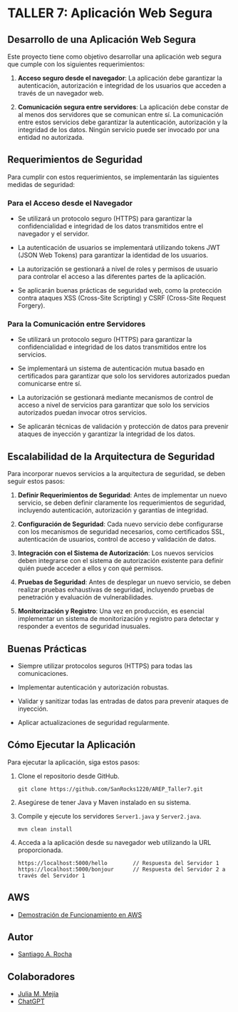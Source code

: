 # TALLER 7: Aplicación Web Segura

## Desarrollo de una Aplicación Web Segura

Este proyecto tiene como objetivo desarrollar una aplicación web segura que cumple con los siguientes requerimientos:

1. **Acceso seguro desde el navegador**: La aplicación debe garantizar la autenticación, autorización e integridad de los usuarios que acceden a través de un navegador web.

2. **Comunicación segura entre servidores**: La aplicación debe constar de al menos dos servidores que se comunican entre sí. La comunicación entre estos servicios debe garantizar la autenticación, autorización y la integridad de los datos. Ningún servicio puede ser invocado por una entidad no autorizada.

## Requerimientos de Seguridad

Para cumplir con estos requerimientos, se implementarán las siguientes medidas de seguridad:

### Para el Acceso desde el Navegador

- Se utilizará un protocolo seguro (HTTPS) para garantizar la confidencialidad e integridad de los datos transmitidos entre el navegador y el servidor.

- La autenticación de usuarios se implementará utilizando tokens JWT (JSON Web Tokens) para garantizar la identidad de los usuarios.

- La autorización se gestionará a nivel de roles y permisos de usuario para controlar el acceso a las diferentes partes de la aplicación.

- Se aplicarán buenas prácticas de seguridad web, como la protección contra ataques XSS (Cross-Site Scripting) y CSRF (Cross-Site Request Forgery).

### Para la Comunicación entre Servidores

- Se utilizará un protocolo seguro (HTTPS) para garantizar la confidencialidad e integridad de los datos transmitidos entre los servicios.

- Se implementará un sistema de autenticación mutua basado en certificados para garantizar que solo los servidores autorizados puedan comunicarse entre sí.

- La autorización se gestionará mediante mecanismos de control de acceso a nivel de servicios para garantizar que solo los servicios autorizados puedan invocar otros servicios.

- Se aplicarán técnicas de validación y protección de datos para prevenir ataques de inyección y garantizar la integridad de los datos.

## Escalabilidad de la Arquitectura de Seguridad

Para incorporar nuevos servicios a la arquitectura de seguridad, se deben seguir estos pasos:

1. **Definir Requerimientos de Seguridad**: Antes de implementar un nuevo servicio, se deben definir claramente los requerimientos de seguridad, incluyendo autenticación, autorización y garantías de integridad.

2. **Configuración de Seguridad**: Cada nuevo servicio debe configurarse con los mecanismos de seguridad necesarios, como certificados SSL, autenticación de usuarios, control de acceso y validación de datos.

3. **Integración con el Sistema de Autorización**: Los nuevos servicios deben integrarse con el sistema de autorización existente para definir quién puede acceder a ellos y con qué permisos.

4. **Pruebas de Seguridad**: Antes de desplegar un nuevo servicio, se deben realizar pruebas exhaustivas de seguridad, incluyendo pruebas de penetración y evaluación de vulnerabilidades.

5. **Monitorización y Registro**: Una vez en producción, es esencial implementar un sistema de monitorización y registro para detectar y responder a eventos de seguridad inusuales.

## Buenas Prácticas

- Siempre utilizar protocolos seguros (HTTPS) para todas las comunicaciones.

- Implementar autenticación y autorización robustas.

- Validar y sanitizar todas las entradas de datos para prevenir ataques de inyección.

- Aplicar actualizaciones de seguridad regularmente.

## Cómo Ejecutar la Aplicación

Para ejecutar la aplicación, siga estos pasos:

1. Clone el repositorio desde GitHub.

    ```
    git clone https://github.com/SanRocks1220/AREP_Taller7.git
    ```

2. Asegúrese de tener Java y Maven instalado en su sistema.

3. Compile y ejecute los servidores `Server1.java` y `Server2.java`.

    ```
    mvn clean install
    ```

4. Acceda a la aplicación desde su navegador web utilizando la URL proporcionada.

    ```
    https://localhost:5000/hello        // Respuesta del Servidor 1
    https://localhost:5000/bonjour      // Respuesta del Servidor 2 a través del Servidor 1
    ```

## AWS

- [Demostración de Funcionamiento en AWS](https://www.youtube.com)

## Autor

- [Santiago A. Rocha](https://github.com/SanRocks1220)

## Colaboradores

- [Julia M. Mejía](https://github.com/juliamejia)
- [ChatGPT](https://chat.openai.com)
